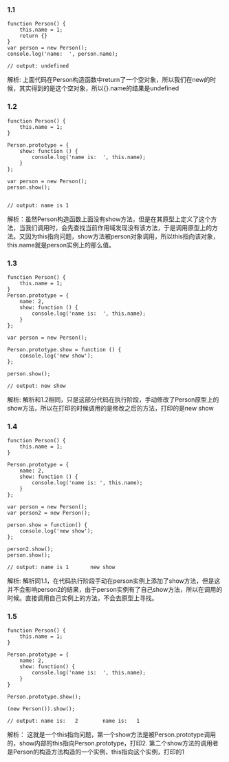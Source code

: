 ### 1.1

```
function Person() {
    this.name = 1;
    return {}
}
var person = new Person();
console.log('name:  ', person.name);

// output: undefined
```

解析: 上面代码在Person构造函数中return了一个空对象，所以我们在new的时候，其实得到的是这个空对象，所以{}.name的结果是undefined

### 1.2

```
function Person() {
    this.name = 1;
}

Person.prototype = {
    show: function () {
        console.log('name is:  ', this.name);
    }
};

var person = new Person();
person.show();


// output: name is 1
```

解析：虽然Person构造函数上面没有show方法，但是在其原型上定义了这个方法，当我们调用时，会先查找当前作用域发现没有该方法，于是调用原型上的方法。又因为this指向问题，show方法被person对象调用，所以this指向该对象，this.name就是person实例上的那么值。

### 1.3

```
function Person() {
    this.name = 1;
}
Person.prototype = {
    name: 2,
    show: function () {
        console.log('name is:  ', this.name);
    }
};

var person = new Person();

Person.prototype.show = function () {
    console.log('new show');
};

person.show();

// output: new show
```

解析: 解析和1.2相同，只是这部分代码在执行阶段，手动修改了Person原型上的show方法，所以在打印的时候调用的是修改之后的方法，打印的是new show

### 1.4

```
function Person() {
    this.name = 1;
}

Person.prototype = {
    name: 2,
    show: function () {
        console.log('name is: ', this.name);
    }
};

var person = new Person();
var person2 = new Person();

person.show = function() {
    console.log('new show');
};

person2.show();
person.show();

// output: name is 1       new show
```

解析: 解析同1.1，在代码执行阶段手动在person实例上添加了show方法，但是这并不会影响person2的结果，由于person实例有了自己show方法，所以在调用的时候。直接调用自己实例上的方法，不会去原型上寻找。


### 1.5
```
function Person() {
    this.name = 1;
}

Person.prototype = {
    name: 2,
    show: function() {
        console.log('name is:  ', this.name);
    }
}

Person.prototype.show();

(new Person()).show();

// output: name is:   2        name is:   1
```

解析： 这就是一个this指向问题，第一个show方法是被Person.prototype调用的，show内部的this指向Person.prototype，打印2. 第二个show方法的调用者是Person的构造方法构造的一个实例，this指向这个实例，打印的1